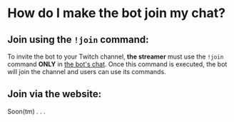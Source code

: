 # How do I make the bot join my chat?

## Join using the `!join` command:

To invite the bot to your Twitch channel,
**the streamer** must use the `!join` command **ONLY** in [the bot's chat](https://twitch.tv/teabot).
Once this command is executed, the bot will join the channel and users can use its commands.

## Join via the website:
Soon(tm) . . .
